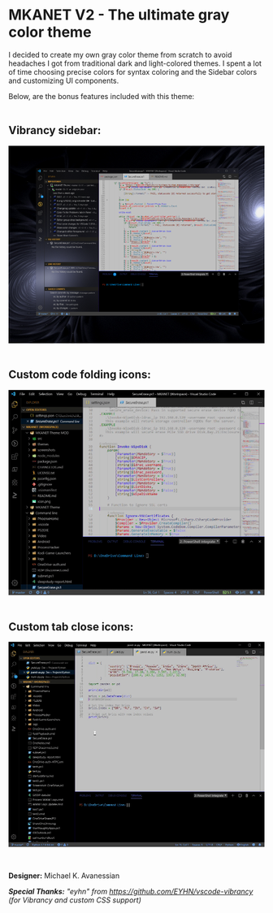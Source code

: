 # **MKANET V2 - The ultimate gray color theme**

I decided to create my own gray color theme from scratch to avoid headaches I got from traditional dark and light-colored themes.  I spent a lot of time choosing precise colors for syntax coloring and the Sidebar colors and customizing UI components.

Below, are the bonus features included with this theme:
<br/>
<br/>



## **Vibrancy sidebar:**
 
![Theme Screenshot](./screenshots/screenshot1.png)
<br/>
<br/>

## **Custom code folding icons:** 

![Theme Screenshot](./screenshots/screenshot2.gif)
<br/>
<br/>

## **Custom tab close icons:**

![Theme Screenshot](./screenshots/screenshot3.gif)

<br/>

**Designer:** Michael K. Avanessian

***Special Thanks:** "eyhn" from https://github.com/EYHN/vscode-vibrancy (for Vibrancy and custom CSS support)*